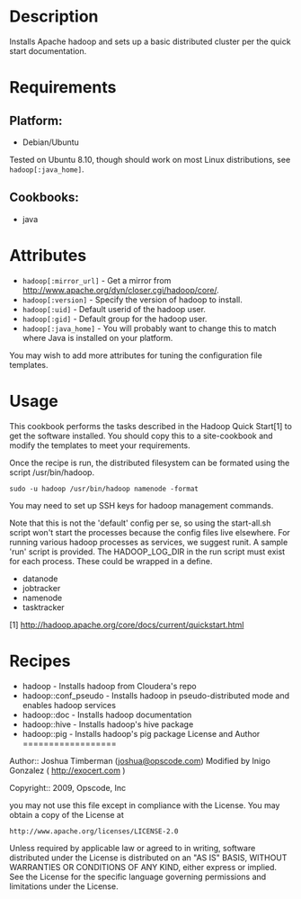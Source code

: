 Description
===========

Installs Apache hadoop and sets up a basic distributed cluster per the
quick start documentation.

Requirements
============

## Platform:

* Debian/Ubuntu

Tested on Ubuntu 8.10, though should work on most Linux distributions,
see `hadoop[:java_home]`.

## Cookbooks:

* java

Attributes
==========

* `hadoop[:mirror_url]` - Get a mirror from http://www.apache.org/dyn/closer.cgi/hadoop/core/.
* `hadoop[:version]` - Specify the version of hadoop to install.
* `hadoop[:uid]` - Default userid of the hadoop user.
* `hadoop[:gid]` - Default group for the hadoop user.
* `hadoop[:java_home]` - You will probably want to change this to match where Java is installed on your platform.

You may wish to add more attributes for tuning the configuration file templates.

Usage
=====

This cookbook performs the tasks described in the Hadoop Quick
Start[1] to get the software installed. You should copy this to a
site-cookbook and modify the templates to meet your requirements.

Once the recipe is run, the distributed filesystem can be formated
using the script /usr/bin/hadoop.

    sudo -u hadoop /usr/bin/hadoop namenode -format
  
You may need to set up SSH keys for hadoop management commands. 

Note that this is not the 'default' config per se, so using the
start-all.sh script won't start the processes because the config files
live elsewhere. For running various hadoop processes as services, we
suggest runit. A sample 'run' script is provided. The HADOOP_LOG_DIR
in the run script must exist for each process. These could be wrapped
in a define.

* datanode
* jobtracker
* namenode
* tasktracker

[1] http://hadoop.apache.org/core/docs/current/quickstart.html

Recipes
=======

  * hadoop - Installs hadoop from Cloudera's repo
  * hadoop::conf_pseudo - Installs hadoop in pseudo-distributed mode and enables hadoop services
  * hadoop::doc  - Installs hadoop documentation
  * hadoop::hive - Installs hadoop's hive package
  * hadoop::pig  - Installs hadoop's pig package
License and Author
==================

Author:: Joshua Timberman (<joshua@opscode.com>)
		 Modified by Inigo Gonzalez ( http://exocert.com )

Copyright:: 2009, Opscode, Inc

you may not use this file except in compliance with the License.
You may obtain a copy of the License at

    http://www.apache.org/licenses/LICENSE-2.0

Unless required by applicable law or agreed to in writing, software
distributed under the License is distributed on an "AS IS" BASIS,
WITHOUT WARRANTIES OR CONDITIONS OF ANY KIND, either express or implied.
See the License for the specific language governing permissions and
limitations under the License.

